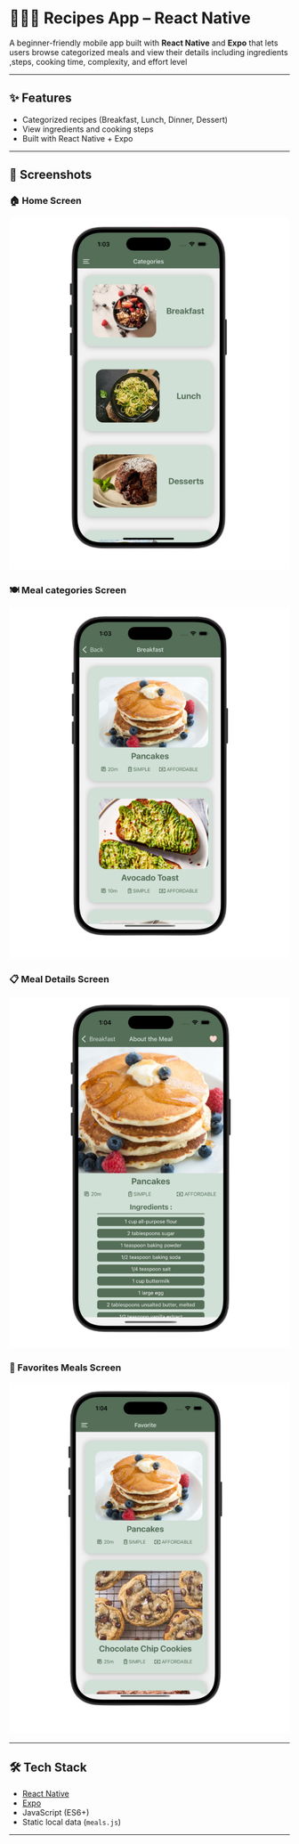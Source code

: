 # 👩🏻‍🍳 Recipes App – React Native

A beginner-friendly mobile app built with **React Native** and **Expo** that lets users browse categorized meals and view their details including ingredients ,steps, cooking time, complexity, and effort level

---

## ✨ Features

- Categorized recipes (Breakfast, Lunch, Dinner, Dessert)
-  View ingredients and cooking steps
-  Built with React Native + Expo

---

## 📸 Screenshots

### 🏠 Home Screen
![Home Screen](./assets/screenshots/home.png)

### 🍽️ Meal categories Screen
![Details Screen](./assets/screenshots/catgory.png)

### 📋 Meal Details Screen
![Details Screen](./assets/screenshots/details.png)

### 🩷 Favorites Meals Screen
![Details Screen](./assets/screenshots/fav.png)




---

## 🛠️ Tech Stack

- [React Native](https://reactnative.dev/)
- [Expo](https://expo.dev/)
- JavaScript (ES6+)
- Static local data (`meals.js`)

---


